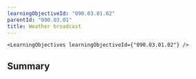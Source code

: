 ```yaml
---
learningObjectiveId: "090.03.01.02"
parentId: "090.03.01"
title: Weather broadcast
---
```


```tsx eval
<LearningObjectives learningObjectiveId={"090.03.01.02"} />
```

## Summary
